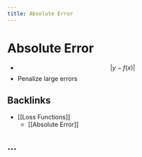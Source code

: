 ```yaml
---
title: Absolute Error
---
```


# Absolute Error
- $$\lvert y-f(x)\rvert$$
- Penalize large errors

## Backlinks
* [[Loss Functions]]
	* [[Absolute Error]]

## …
